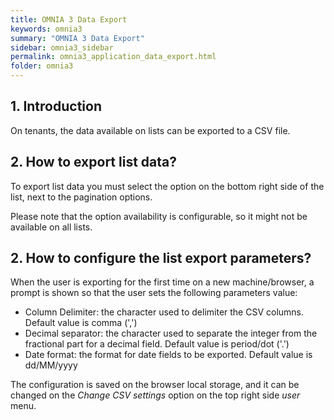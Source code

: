```yaml
---
title: OMNIA 3 Data Export
keywords: omnia3
summary: "OMNIA 3 Data Export"
sidebar: omnia3_sidebar
permalink: omnia3_application_data_export.html
folder: omnia3
---
```


## 1. Introduction

On tenants, the data available on lists can be exported to a CSV file.

## 2. How to export list data?

To export list data you must select the option on the bottom right side of the list, next to the pagination options.

Please note that the option availability is configurable, so it might not be available on all lists.

## 2. How to configure the list export parameters?

When the user is exporting for the first time on a new machine/browser, a prompt is shown so that the user sets the following parameters value:

- Column Delimiter: the character used to delimiter the CSV columns. Default value is comma (',')
- Decimal separator: the character used to separate the integer from the fractional part for a decimal field. Default value is period/dot ('.')
- Date format: the format for date fields to be exported. Default value is dd/MM/yyyy

The configuration is saved on the browser local storage, and it can be changed on the _Change CSV settings_ option on the top right side _user_ menu.
